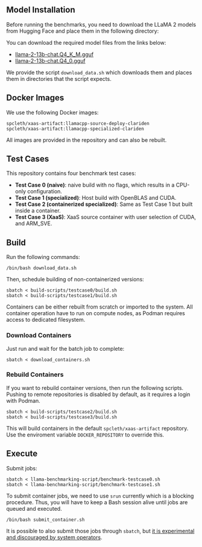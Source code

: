 ## Model Installation

Before running the benchmarks, you need to download the LLaMA 2 models from Hugging Face and place them in the following directory:

You can download the required model files from the links below:

- [llama-2-13b-chat.Q4_K_M.gguf](https://huggingface.co/TheBloke/Llama-2-13B-chat-GGUF/blob/main/llama-2-13b-chat.Q4_K_M.gguf)
- [llama-2-13b-chat.Q4_0.gguf](https://huggingface.co/TheBloke/Llama-2-13B-chat-GGUF/blob/main/llama-2-13b-chat.Q4_0.gguf)

We provide the script `download_data.sh` which downloads them and places them in directories that the script expects.

## Docker Images

We use the following Docker images:

```
spcleth/xaas-artifact:llamacpp-source-deploy-clariden
spcleth/xaas-artifact:llamacpp-specialized-clariden
```

All images are provided in the repository and can also be rebuilt.

## Test Cases

This repository contains four benchmark test cases:

- **Test Case 0 (naive)**: naive build with no flags, which results in a CPU-only configuration.
- **Test Case 1 (specialized)**: Host build with OpenBLAS and CUDA.
- **Test Case 2 (containerized specialized)**: Same as Test Case 1 but built inside a container.
- **Test Case 3 (XaaS)**: XaaS source container with user selection of CUDA, and ARM_SVE.

## Build

Run the following commands:

```
/bin/bash download_data.sh
```

Then, schedule building of non-containerized versions:

```
sbatch < build-scripts/testcase0/build.sh
sbatch < build-scripts/testcase1/build.sh
```

Containers can be either rebuilt from scratch or imported to the system. All container operation have to run on compute nodes, as Podman requires access to dedicated filesystem.

### Download Containers

Just run and wait for the batch job to complete:

```
sbatch < download_containers.sh
```

### Rebuild Containers

If you want to rebuild container versions, then run the following scripts. Pushing to remote repositories is disabled by default, as it requires a login with Podman.

```
sbatch < build-scripts/testcase2/build.sh
sbatch < build-scripts/testcase3/build.sh
```

This will build containers in the default `spcleth/xaas-artifact` repository. Use the enviroment variable `DOCKER_REPOSITORY` to override this.

## Execute

Submit jobs:

```
sbatch < llama-benchmarking-script/benchmark-testcase0.sh
sbatch < llama-benchmarking-script/benchmark-testcase1.sh
```

To submit container jobs, we need to use `srun` currently which is a blocking procedure. Thus, you will have to keep a Bash session alive until jobs are queued and executed.

```
/bin/bash submit_container.sh
```

It is possible to also submit those jobs through `sbatch`, but [it is experimental and discouraged by system operators](https://docs.cscs.ch/software/container-engine/run/#running-containerized-environments).

